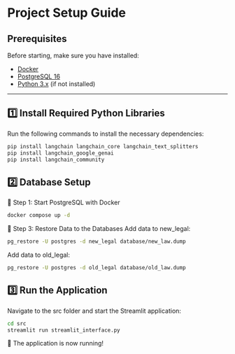 # Project Setup Guide

## Prerequisites
Before starting, make sure you have installed:
- [Docker](https://www.docker.com/)
- [PostgreSQL 16](https://www.postgresql.org/)
- [Python 3.x](https://www.python.org/) (if not installed)

---

## 1️⃣ Install Required Python Libraries
Run the following commands to install the necessary dependencies:
```sh
pip install langchain langchain_core langchain_text_splitters 
pip install langchain_google_genai
pip install langchain_community
```

## 2️⃣ Database Setup
📌 Step 1: Start PostgreSQL with Docker
```sh
docker compose up -d
```

📌 Step 3: Restore Data to the Databases
Add data to new_legal:
```sh
pg_restore -U postgres -d new_legal database/new_law.dump
```
Add data to old_legal:
```sh
pg_restore -U postgres -d old_legal database/old_law.dump
```
## 3️⃣ Run the Application
Navigate to the src folder and start the Streamlit application:
```sh
cd src
streamlit run streamlit_interface.py
```
🚀 The application is now running!
